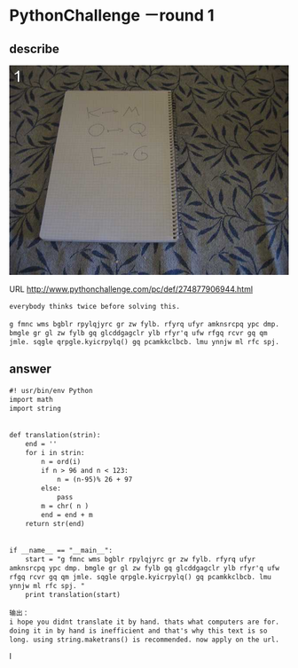 # PythonChallenge －round 1	
## describe
![alt text][stage_one_img]

[stage_one_img]: ../images/round1


URL http://www.pythonchallenge.com/pc/def/274877906944.html

```
everybody thinks twice before solving this.

g fmnc wms bgblr rpylqjyrc gr zw fylb. rfyrq ufyr amknsrcpq ypc dmp. bmgle gr gl zw fylb gq glcddgagclr ylb rfyr'q ufw rfgq rcvr gq qm jmle. sqgle qrpgle.kyicrpylq() gq pcamkkclbcb. lmu ynnjw ml rfc spj.
```

## answer

```
#! usr/bin/env Python
import math
import string


def translation(strin):
    end = ''
    for i in strin:
        n = ord(i)
        if n > 96 and n < 123:
            n = (n-95)% 26 + 97
        else:
            pass
        m = chr( n )
        end = end + m
    return str(end)


if __name__ == "__main__":
    start = "g fmnc wms bgblr rpylqjyrc gr zw fylb. rfyrq ufyr amknsrcpq ypc dmp. bmgle gr gl zw fylb gq glcddgagclr ylb rfyr'q ufw rfgq rcvr gq qm jmle. sqgle qrpgle.kyicrpylq() gq pcamkkclbcb. lmu ynnjw ml rfc spj. "
    print translation(start)
    
输出：
i hope you didnt translate it by hand. thats what computers are for. doing it in by hand is inefficient and that's why this text is so long. using string.maketrans() is recommended. now apply on the url. 
```
I
